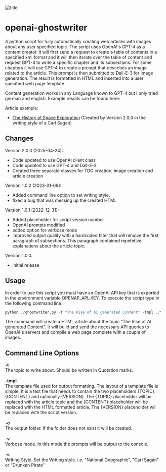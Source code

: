 ![title](https://github.com/user-attachments/assets/0e76532a-8212-4863-b406-336a4a94938b)
# openai-ghostwriter

A python script for fully automatically creating web articles with images about any user specified topic. The script uses OpenAI's GPT-4 as a content creator. it will first send a request to create a table of contents in a specified xml format and it will then iterate over the table of content and request GPT-4 to write a specific chapter and its subsections. For some chapters it will use GPT-4 to create a prompt that describes an image related to the article. This prompt is then submitted to Dall-E-3 for image generation. The result is formatted in HTML and inserted into a user specified web page template. 

Content generation works in any Language known to GPT-4 but i only tried german and english. Example results can be found here: 

Article example:

* [The History of Space Exploration](https://beltoforion.de/de/gpt-ghostwriter/article_history_of_space_exploration/index.php)  (Created by Version 2.0.0 in the writing style of a Carl Sagan)

## Changes

Version 2.0.0 (2025-04-24):
* Code updated to use OpenAI client class
* Code updated to use GPT-4 and Dall-E-3
* Created three separate classes for TOC creation, image creation and article creation

Version 1.0.2 (2023-01-09):
* Added command line option to set writing style.
* fixed a bug that was messing up the created HTML

Version 1.0.1 (2022-12-31):
* Added placeholder for script version number
* OpenAI prompts modified
* added option for verbose mode
* improved output quality with a hardcoded filter that will remove the first paragraph of subsections. This paragraph contained repetetive explanations about the article topic. 

Version 1.0.0:
* initial release

## Usage

In order to use this script you must have an OpenAI API key that is exported in the environment variable OPENAP_API_KEY.
To execute the script type in the following command line:

```python
python ./ghostwriter.py -t "The Rise of AI generated Content" -tmpl ./template.html -o ai_content
```

The command will create a HTML article about the topic "The Rise of AI generated Content". It will build and send the necessary API queries to OpenAI's servers and compile a web page complete with a couple of images. 

 ## Command Line Options

<b>-t</b><br/> The topic to write about. Should be written in Quotation marks.
<br/><br/>
<b>-tmpl</b><br/> The template file used for output formatting. The layout of a template file is simple. It is a text file that needs to contain the two placeholders {TOPIC}, {CONTENT} and optionally {VERSION}. The {TOPIC} placeholder will be replaced with the article topic and the {CONTENT} placeholder will be replaced with the HTML formatted article. The {VERSION} placeholder will be replaced with the script version.
<br/><br/>
<b>-o</b><br/> The output folder. If the folder does not exist it will be created.
<br/><br/>
<b>-v</b><br/> Verbose mode. In this mode the prompts will be output to the console.
<br/><br/>
<b>-s</b><br/> Writing Style. Set the Writing style. i.e. "National Geographic", "Carl Sagan" or "Drunken Pirate"
<br/><br/>
 
